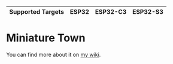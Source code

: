 | Supported Targets | ESP32 | ESP32-C3 | ESP32-S3 |
| ----------------- | ----- | -------- | -------- |

# Miniature Town

You can find more about it on [my wiki](https://wiki.mars3142.dev/project/maerklin/warnemuende/miniature_town/start).
